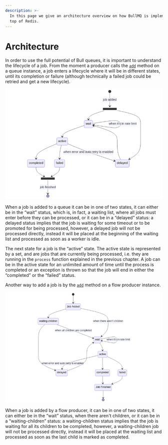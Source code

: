 ```yaml
---
description: >-
  In this page we give an architecture overview on how BullMQ is implemented on
  top of Redis.
---
```


# Architecture

In order to use the full potential of Bull queues, it is important to understand the lifecycle of a job. From the moment a producer calls the [`add`](https://api.docs.bullmq.io/classes/Queue.html#add) method on a queue instance, a job enters a lifecycle where it will be in different states, until its completion or failure (although technically a failed job could be retried and get a new lifecycle).

![Lifecycle of a job - Queue](../.gitbook/assets/architecture.png)

When a job is added to a queue it can be in one of two states, it can either be in the “wait” status, which is, in fact, a waiting list, where all jobs must enter before they can be processed, or it can be in a “delayed” status: a delayed status implies that the job is waiting for some timeout or to be promoted for being processed, however, a delayed job will not be processed directly, instead it will be placed at the beginning of the waiting list and processed as soon as a worker is idle.

The next state for a job is the “active” state. The active state is represented by a set, and are jobs that are currently being processed, i.e. they are running in the `process` function explained in the previous chapter. A job can be in the active state for an unlimited amount of time until the process is completed or an exception is thrown so that the job will end in either the “completed” or the “failed” status.

Another way to add a job is by the [`add`](https://api.docs.bullmq.io/classes/FlowProducer.html#add) method on a flow producer instance.

![Lifecycle of a job - Flow Producer](<../.gitbook/assets/flow-architecture (1).png>)

When a job is added by a flow producer, it can be in one of two states, it can either be in the “wait” status, when there aren't children, or it can be in a “waiting-children” status: a waiting-children status implies that the job is waiting for all its children to be completed, however, a waiting-children job will not be processed directly, instead it will be placed at the waiting list and processed as soon as the last child is marked as completed.
